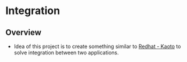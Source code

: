 # Integration

## Overview
- Idea of this project is to create something similar to [Redhat - Kaoto](https://developers.redhat.com/articles/2022/05/02/no-code-and-low-code-integrations-camel-and-kaoto) to solve integration between two applications.